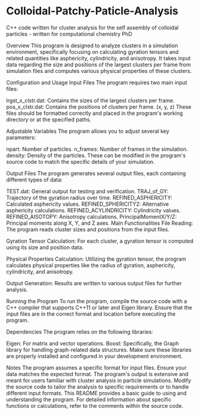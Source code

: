# Colloidal-Patchy-Paticle-Analysis
C++ code written for cluster analysis for the self assembly of colloidal particles - written for computational chemistry PhD

Overview
This program is designed to analyze clusters in a simulation environment, specifically focusing on calculating gyration tensors and related quantities like asphericity, cylindricity, and anisotropy. It takes input data regarding the size and positions of the largest clusters per frame from simulation files and computes various physical properties of these clusters.

Configuration and Usage
Input Files
The program requires two main input files:

lrgst_x_clstr.dat: Contains the sizes of the largest clusters per frame.
pos_x_clstr.dat: Contains the positions of clusters per frame. (x, y, z)
These files should be formatted correctly and placed in the program's working directory or at the specified paths.

Adjustable Variables
The program allows you to adjust several key parameters:

npart: Number of particles.
n_frames: Number of frames in the simulation.
density: Density of the particles.
These can be modified in the program's source code to match the specific details of your simulation.

Output Files
The program generates several output files, each containing different types of data:

TEST.dat: General output for testing and verification.
TRAJ_of_GY: Trajectory of the gyration radius over time.
REFINED_ASPHERICITY: Calculated asphericity values.
REFINED_SPHERICITY2: Alternative asphericity calculations.
REFINED_ACYLINDRICITY: Cylindricity values.
REFINED_AISOTOPY: Anisotropy calculations.
PrincipalMomentX/Y/Z: Principal moments along X, Y, and Z axes.
Main Functionalities
File Reading: The program reads cluster sizes and positions from the input files.

Gyration Tensor Calculation: For each cluster, a gyration tensor is computed using its size and position data.

Physical Properties Calculation: Utilizing the gyration tensor, the program calculates physical properties like the radius of gyration, asphericity, cylindricity, and anisotropy.

Output Generation: Results are written to various output files for further analysis.

Running the Program
To run the program, compile the source code with a C++ compiler that supports C++11 or later and Eigen library. Ensure that the input files are in the correct format and location before executing the program.

Dependencies
The program relies on the following libraries:

Eigen: For matrix and vector operations.
Boost: Specifically, the Graph library for handling graph-related data structures.
Make sure these libraries are properly installed and configured in your development environment.

Notes
The program assumes a specific format for input files. Ensure your data matches the expected format.
The program's output is extensive and meant for users familiar with cluster analysis in particle simulations.
Modify the source code to tailor the analysis to specific requirements or to handle different input formats.
This README provides a basic guide to using and understanding the program. For detailed information about specific functions or calculations, refer to the comments within the source code.





